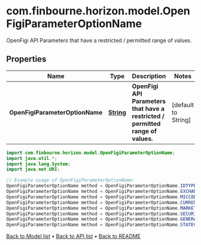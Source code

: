 # com.finbourne.horizon.model.OpenFigiParameterOptionName
OpenFigi API Parameters that have a restricted / permitted range of values.

## Properties

Name | Type | Description | Notes
------------ | ------------- | ------------- | -------------
**OpenFigiParameterOptionName** | [**String**](.md) | **OpenFigi API Parameters that have a restricted / permitted range of values.** | [default to String]

```java
import com.finbourne.horizon.model.OpenFigiParameterOptionName;
import java.util.*;
import java.lang.System;
import java.net.URI;

// Example usage of OpenFigiParameterOptionName:
OpenFigiParameterOptionName method = OpenFigiParameterOptionName.IDTYPE;
OpenFigiParameterOptionName method = OpenFigiParameterOptionName.EXCHANGECODE;
OpenFigiParameterOptionName method = OpenFigiParameterOptionName.MICCODE;
OpenFigiParameterOptionName method = OpenFigiParameterOptionName.CURRENCY;
OpenFigiParameterOptionName method = OpenFigiParameterOptionName.MARKETSECTOR;
OpenFigiParameterOptionName method = OpenFigiParameterOptionName.SECURITYTYPE;
OpenFigiParameterOptionName method = OpenFigiParameterOptionName.GENERALSECURITYTYPE;
OpenFigiParameterOptionName method = OpenFigiParameterOptionName.STATECODE;
```


[Back to Model list](../README.md#documentation-for-models) &#8226; [Back to API list](../README.md#documentation-for-api-endpoints) &#8226; [Back to README](../README.md)
